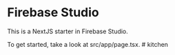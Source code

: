 # Firebase Studio

This is a NextJS starter in Firebase Studio.

To get started, take a look at src/app/page.tsx.
#   k i t c h e n  
 